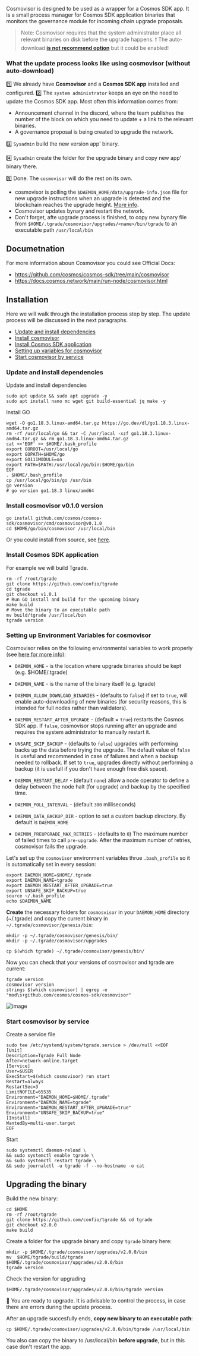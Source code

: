 Cosmovisor is designed to be used as a wrapper for a Cosmos SDK app. It is a small process manager for Cosmos SDK application binaries that monitors the governance module for incoming chain upgrade proposals.
> Note: Cosmovisor requires that the system administrator place all relevant binaries on disk before the upgrade happens.
> ❗️ The auto-download **[is not recommend option](https://github.com/cosmos/cosmos-sdk/tree/main/cosmovisor#auto-download)** but it could be enabled!
   
### What the update process looks like using cosmovisor (without auto-download)
1️⃣ We already have **Cosmovisor** and a **Cosmos SDK app** installed and configured.
2️⃣ The `system administrator` keeps an eye on the need to update the Cosmos SDK app. Most often this information comes from:
  - Announcement channel in the discord, where the team publishes the number of the block on which you need to update + a link to the relevant binaries.
  -  A governance proposal is being created to upgrade the network.

3️⃣ `Sysadmin` build the new version app' binary.

4️⃣ `Sysadmin` create the folder for the upgrade binary and copy new app' binary there.

5️⃣ Done. The `cosmovisor` will do the rest on its own.
  -  cosmovisor is polling the `$DAEMON_HOME/data/upgrade-info.json` file for new upgrade instructions when an upgrade is detected and the blockchain reaches the upgrade height. [More info](https://github.com/cosmos/cosmos-sdk/tree/main/cosmovisor#detecting-upgrades).
  -  Cosmovisor updates bynary and restart the network.
  -  Don't forget, afte upgrade process is finished, to copy new bynary file from `$HOME/.tgrade/cosmovisor/upgrades/<name>/bin/tgrade` to an executable path `/usr/local/bin`
## Documetnation
For more information aboun Cosmovisor you could see Official Docs:
- https://github.com/cosmos/cosmos-sdk/tree/main/cosmovisor
- https://docs.cosmos.network/main/run-node/cosmovisor.html

## Installation
Here we will walk through the installation process step by step. The update process will be discussed in the next paragraphs.
- [Update and install dependencies](https://github.com/AlexToTheSun/Cosmos_Quick_Wiki/blob/main/Cosmovisor.md#update-and-install-dependencies)
- [Install cosmovisor](https://github.com/AlexToTheSun/Cosmos_Quick_Wiki/blob/main/Cosmovisor.md#install-cosmovisor-v010-version)
- [Install Cosmos SDK application](https://github.com/AlexToTheSun/Cosmos_Quick_Wiki/blob/main/Cosmovisor.md#install-cosmos-sdk-application)
- [Setting up variables for cosmovisor](https://github.com/AlexToTheSun/Cosmos_Quick_Wiki/blob/main/Cosmovisor.md#lets-set-variables-for-cosmovisor)
- [Start cosmovisor by service](https://github.com/AlexToTheSun/Cosmos_Quick_Wiki/blob/main/Cosmovisor.md#start-cosmovisor-by-service)
### Update and install dependencies
Update and install dependencies
```
sudo apt update && sudo apt upgrade -y
sudo apt install nano mc wget git build-essential jq make -y
```
Install GO
```
wget -O go1.18.3.linux-amd64.tar.gz https://go.dev/dl/go1.18.3.linux-amd64.tar.gz
rm -rf /usr/local/go && tar -C /usr/local -xzf go1.18.3.linux-amd64.tar.gz && rm go1.18.3.linux-amd64.tar.gz
cat <<'EOF' >> $HOME/.bash_profile
export GOROOT=/usr/local/go
export GOPATH=$HOME/go
export GO111MODULE=on
export PATH=$PATH:/usr/local/go/bin:$HOME/go/bin
EOF
. $HOME/.bash_profile
cp /usr/local/go/bin/go /usr/bin
go version
# go version go1.18.3 linux/amd64
```
### Install cosmovisor v0.1.0 version
```
go install github.com/cosmos/cosmos-sdk/cosmovisor/cmd/cosmovisor@v0.1.0
cd $HOME/go/bin/cosmovisor /usr/local/bin
```
Or you could install from source, see [here](https://github.com/cosmos/cosmos-sdk/tree/main/cosmovisor#installation).

### Install Cosmos SDK application
For example we will build Tgrade.
```
rm -rf /root/tgrade
git clone https://github.com/confio/tgrade
cd tgrade
git checkout v1.0.1
# Run GO install and build for the upcoming binary
make build
# Move the binary to an executable path
mv build/tgrade /usr/local/bin
tgrade version
```
### Setting up Environment Variables for cosmovisor
Cosmovisor relies on the following environmental variables to work properly (see [here for more info](https://github.com/cosmos/cosmos-sdk/tree/main/cosmovisor#command-line-arguments-and-environment-variables)):
- `DAEMON_HOME` - is the location where upgrade binaries should be kept (e.g. $HOME/.tgrade)
- `DAEMON_NAME` - is the name of the binary itself (e.g. tgrade)

- `DAEMON_ALLOW_DOWNLOAD_BINARIES` - (defaults to `false`)  if set to `true`, will enable auto-downloading of new binaries (for security reasons, this is intended for full nodes rather than validators).
- `DAEMON_RESTART_AFTER_UPGRADE` - (default = `true`) restarts the Cosmos SDK app. If `false`, cosmovisor stops running after an upgrade and requires the system administrator to manually restart it.
- `UNSAFE_SKIP_BACKUP` - (defaults to `false`) upgrades with performing backs up the data before trying the upgrade. The default value of `false` is useful and recommended in case of failures and when a backup needed to rollback.  If set to `true`, upgrades directly without performing a backup (it is usefull if you don't have enough free disk space). 

- `DAEMON_RESTART_DELAY` - (default `none`) allow a node operator to define a delay between the node halt (for upgrade) and backup by the specified time.
- `DAEMON_POLL_INTERVAL` - (default `300` milliseconds)
- `DAEMON_DATA_BACKUP_DIR`  - option to set a custom backup directory. By default is `DAEMON_HOME`
- `DAEMON_PREUPGRADE_MAX_RETRIES` -  (defaults to `0`) The maximum number of failed times to call `pre-upgrade`. After the maximum number of retries, cosmovisor fails the upgrade.

Let's set up the `cosmovisor` environment variables thrue `.bash_profile` so it is automatically set in every session:
```
export DAEMON_HOME=$HOME/.tgrade
export DAEMON_NAME=tgrade
export DAEMON_RESTART_AFTER_UPGRADE=true
export UNSAFE_SKIP_BACKUP=true
source ~/.bash_profile
echo $DAEMON_NAME
```
**Create** the necessary folders for `cosmosvisor` in your `DAEMON_HOME` directory (~/.tgrade) and copy the current binary in `~/.tgrade/cosmovisor/genesis/bin`:
```
mkdir -p ~/.tgrade/cosmovisor/genesis/bin/
mkdir -p ~/.tgrade/cosmovisor/upgrades

cp $(which tgrade) ~/.tgrade/cosmovisor/genesis/bin/
```
Now you can check that your versions of cosmovisor and tgrade are current:
```
tgrade version
cosmovisor version
strings $(which cosmovisor) | egrep -e "mod\s+github.com/cosmos/cosmos-sdk/cosmovisor"
```
![image](https://user-images.githubusercontent.com/30211801/185399388-5f7a558e-efa8-4635-8643-cab7acc475ed.png)

### Start cosmovisor by service
Create a service file
```
sudo tee /etc/systemd/system/tgrade.service > /dev/null <<EOF  
[Unit]
Description=Tgrade Full Node
After=network-online.target
[Service]
User=$USER
ExecStart=$(which cosmovisor) run start
Restart=always
RestartSec=3
LimitNOFILE=65535
Environment="DAEMON_HOME=$HOME/.tgrade"
Environment="DAEMON_NAME=tgrade"
Environment="DAEMON_RESTART_AFTER_UPGRADE=true"
Environment="UNSAFE_SKIP_BACKUP=true"
[Install]
WantedBy=multi-user.target
EOF
```
Start
```
sudo systemctl daemon-reload \
&& sudo systemctl enable tgrade \
&& sudo systemctl restart tgrade \
&& sudo journalctl -u tgrade -f --no-hostname -o cat
```

## Upgrading the binary

Build the new binary:
```
cd $HOME
rm -rf /root/tgrade
git clone https://github.com/confio/tgrade && cd tgrade
git checkout v2.0.0
make build
```
 Create a folder for the upgrade binary and copy `tgrade` binary here:
```
mkdir -p $HOME/.tgrade/cosmovisor/upgrades/v2.0.0/bin
mv  $HOME/tgrade/build/tgrade $HOME/.tgrade/cosmovisor/upgrades/v2.0.0/bin
tgrade version
```
 Check the version for upgrading
 ```
 $HOME/.tgrade/cosmovisor/upgrades/v2.0.0/bin/tgrade version
 ```
 🎉 You are ready to upgrade. It is advisable to control the process, in case there are errors during the update process. 
 
 After an upgrade succesfully ends, **copy new binary to an executable path**:
 ```
cp $HOME/.tgrade/cosmovisor/upgrades/v2.0.0/bin/tgrade /usr/local/bin
 ```
You also can copy the binary to /usr/local/bin **before upgrade**, but in this case don't restart the app.
